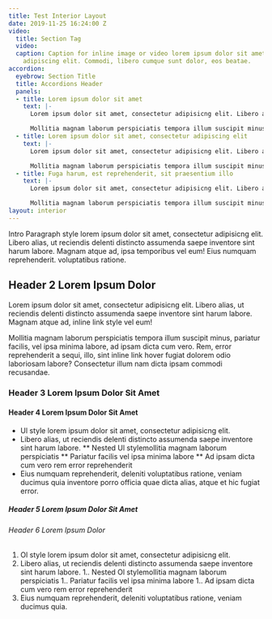 ```yaml
---
title: Test Interior Layout
date: 2019-11-25 16:24:00 Z
video:
  title: Section Tag
  video: 
  caption: Caption for inline image or video lorem ipsum dolor sit amet, consectetur
    adipiscing elit. Commodi, libero cumque sunt dolor, eos beatae.
accordion:
  eyebrow: Section Title
  title: Accordions Header
  panels:
  - title: Lorem ipsum dolor sit amet
    text: |-
      Lorem ipsum dolor sit amet, consectetur adipisicng elit. Libero alias, ut reciendis delenti distincto assumenda saepe inventore sint harum labore. Magnam atque ad vel eum! Eius numquam reprehenderit, deleniti.

      Mollitia magnam laborum perspiciatis tempora illum suscipit minus, pariatur facilis, vel ipsa minima labore, ad ipsam dicta cum vero. Rem, error reprehenderit a sequi, fugiat dolorem odio laboriosam labore? Consectetur illum nam dicta ipsam commodi recusandae.
  - title: Lorem ipsum dolor sit amet, consectetur adipiscing elit
    text: |-
      Lorem ipsum dolor sit amet, consectetur adipisicng elit. Libero alias, ut reciendis delenti distincto assumenda saepe inventore sint harum labore. Magnam atque ad vel eum! Eius numquam reprehenderit, deleniti.

      Mollitia magnam laborum perspiciatis tempora illum suscipit minus, pariatur facilis, vel ipsa minima labore, ad ipsam dicta cum vero. Rem, error reprehenderit a sequi, fugiat dolorem odio laboriosam labore? Consectetur illum nam dicta ipsam commodi recusandae.
  - title: Fuga harum, est reprehenderit, sit praesentium illo
    text: |-
      Lorem ipsum dolor sit amet, consectetur adipisicng elit. Libero alias, ut reciendis delenti distincto assumenda saepe inventore sint harum labore. Magnam atque ad vel eum! Eius numquam reprehenderit, deleniti.

      Mollitia magnam laborum perspiciatis tempora illum suscipit minus, pariatur facilis, vel ipsa minima labore, ad ipsam dicta cum vero. Rem, error reprehenderit a sequi, fugiat dolorem odio laboriosam labore? Consectetur illum nam dicta ipsam commodi recusandae.
layout: interior
---
```


Intro Paragraph style lorem ipsum dolor sit amet, consectetur adipisicng elit. Libero alias, ut reciendis delenti distincto assumenda saepe inventore sint harum labore. Magnam atque ad, ipsa temporibus vel eum! Eius numquam reprehenderit. voluptatibus ratione.

## Header 2 Lorem Ipsum Dolor

Lorem ipsum dolor sit amet, consectetur adipisicng elit. Libero alias, ut reciendis delenti distincto assumenda saepe inventore sint harum labore. Magnam atque ad, inline link style vel eum!

Mollitia magnam laborum perspiciatis tempora illum suscipit minus, pariatur facilis, vel ipsa minima labore, ad ipsam dicta cum vero. Rem, error reprehenderit a sequi, illo, sint inline link hover fugiat dolorem odio laboriosam labore? Consectetur illum nam dicta ipsam commodi recusandae.

### Header 3 Lorem Ipsum Dolor Sit Amet

#### Header 4 Lorem Ipsum Dolor Sit Amet
* Ul style lorem ipsum dolor sit amet, consectetur adipisicng elit.
* Libero alias, ut reciendis delenti distincto assumenda saepe inventore sint harum labore.
** Nested Ul stylemollitia magnam laborum perspiciatis
** Pariatur facilis vel ipsa minima labore
** Ad ipsam dicta cum vero rem error reprehenderit
* Eius numquam reprehenderit, deleniti voluptatibus ratione, veniam ducimus quia inventore porro officia quae dicta alias, atque et hic fugiat error.

##### Header 5 Lorem Ipsum Dolor Sit Amet

###### Header 6 Lorem Ipsum Dolor
1. Ol style lorem ipsum dolor sit amet, consectetur adipisicng elit.
1. Libero alias, ut reciendis delenti distincto assumenda saepe inventore sint harum labore.
1.. Nested Ol stylemollitia magnam laborum perspiciatis
1.. Pariatur facilis vel ipsa minima labore
1.. Ad ipsam dicta cum vero rem error reprehenderit
1. Eius numquam reprehenderit, deleniti voluptatibus ratione, veniam ducimus quia.